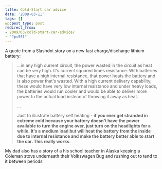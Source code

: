 ```yaml
---
title: Cold-Start car advice
date: '2009-03-11'
tags: []
wp:post_type: post
redirect_from:
- 2009/03/cold-start-car-advice/
- "?p=551"
---
```


A quote from a Slashdot story on a new fast charge/discharge lithium battery:

> ...in any high current circuit, the power wasted in the circuit as heat can be very high. It's current squared times resistance. With batteries that have a high internal resistance, that power heats the battery and is also power that's wasted. With a high current delivery capability, these would have very low internal resistance and under heavy loads, the batteries would run cooler and would be able to deliver more power to the actual load instead of throwing it away as heat.
>
> ...
>
> Just to illustrate battery self heating - **if you ever get stranded in extreme cold because your battery doesn't have the power available to turn the engine over, just turn on the headlights for a while. It's a medium load but will heat the battery from the inside due to internal resistance and make the battery better able to start the car. This really works.**

My dad also has a story of a his school teacher in Alaska keeping a Coleman stove underneath their Volkswagen Bug and rushing out to tend to it between periods
